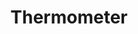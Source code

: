 ---
title: Thermometer
tags: ["thermometer", "temperature", "health", "measure", "medical", "fever", "weather"]
icon: thermometer
svg: '<svg xmlns="http://www.w3.org/2000/svg" width="24" height="24" fill="none" viewBox="0 0 24 24" stroke-width="1.5" stroke-linecap="round" stroke-linejoin="round" stroke="currentColor"><path stroke-miterlimit="10" d="M14.155 13.86a.3.3 0 0 1-.114-.116.3.3 0 0 1-.041-.155v-8.66c0-.512-.21-1.002-.586-1.364A2.04 2.04 0 0 0 12 3c-.53 0-1.04.203-1.414.565A1.9 1.9 0 0 0 10 4.929v8.66a.3.3 0 0 1-.041.155.3.3 0 0 1-.114.116 3.97 3.97 0 0 0-1.396 1.493 3.8 3.8 0 0 0-.445 1.965 3.8 3.8 0 0 0 1.266 2.644 4.1 4.1 0 0 0 2.82 1.037 4.07 4.07 0 0 0 2.77-1.16A3.8 3.8 0 0 0 16 17.145c0-.652-.168-1.294-.49-1.867a4 4 0 0 0-1.355-1.417"/></svg>'
---